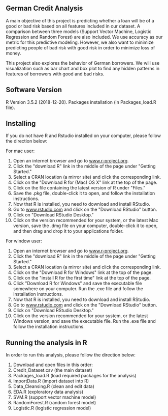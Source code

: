 ## German Credit Analysis

A main objective of this project is predicting whether a loan will be of a good or bad risk based on all features included in our dataset. A comparison between three models (Support Vector Machine, Logistic Regression and Random Forest) are also included. We use accuracy as our metric for this predictive modeling. However, we also want to minimize predicting people of bad risk with good risk in order to minimize loss of money. 

This project also explores the behavior of German borrowers. We will use visualization such as bar chart and box plot to find any hidden patterns in features of borrowers with good and bad risks. 

## Software Version
 
R Version 3.5.2 (2018-12-20).
Packages installation (in Packages_load.R file).
 
## Installing
 
If you do not have R and Rstudio installed on your computer, please follow the direction below:
 
For mac user:
1. Open an internet browser and go to www.r-project.org.
2. Click the "download R" link in the middle of the page under "Getting Started."
3. Select a CRAN location (a mirror site) and click the corresponding link.
4. Click on the "Download R for (Mac) OS X" link at the top of the page.
5. Click on the file containing the latest version of R under "Files."
6. Save the .pkg file, double-click it to open, and follow the installation instructions.
7. Now that R is installed, you need to download and install RStudio.
8. Go to www.rstudio.com and click on the "Download RStudio" button.
9. Click on "Download RStudio Desktop."
10. Click on the version recommended for your system, or the latest Mac version, save the .dmg file on your computer, double-click it to open, and then drag and drop it to your applications folder.
 
For window user:
1. Open an internet browser and go to www.r-project.org.
2. Click the "download R" link in the middle of the page under "Getting Started."
3. Select a CRAN location (a mirror site) and click the corresponding link.  
4. Click on the "Download R for Windows" link at the top of the page.  
5. Click on the "install R for the first time" link at the top of the page.
6. Click "Download R for Windows" and save the executable file somewhere on your computer.  Run the .exe file and follow the installation instructions.  
7. Now that R is installed, you need to download and install RStudio. 
8. Go to www.rstudio.com and click on the "Download RStudio" button.
9. Click on "Download RStudio Desktop."
10. Click on the version recommended for your system, or the latest Windows version, and save the executable file.  Run the .exe file and follow the installation instructions.     

## Running the analysis in R
In order to run this analysis, please follow the direction below:
1. Download and open files in this order:
2. Credit_Dataset.csv (the main dataset)
3. Packages_load.R (load required packages for the analysis)
4. ImportData.R (import dataset into R)
5. Data_Cleansing.R (clean and edit data)
6. EDA.R (exploratory data analysis)
7. SVM.R (support vector machine model)
8. RandomForest.R (random forest model)
9. Logistic.R (logistic regression model)


